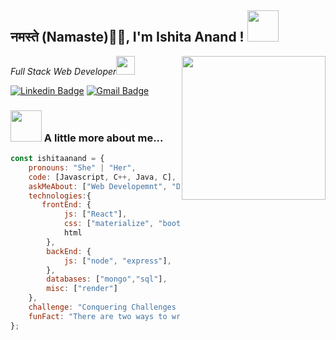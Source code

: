 <h2>नमस्ते (Namaste)🙏🏻,  I'm Ishita Anand !
<img src="https://media.giphy.com/media/12oufCB0MyZ1Go/giphy.gif" width="50"></h2>
<img align='right' src="https://media.giphy.com/media/M9gbBd9nbDrOTu1Mqx/giphy.gif" width="230">
<p><em>Full Stack Web Developer<img src="https://media.giphy.com/media/WUlplcMpOCEmTGBtBW/giphy.gif" width="30"> 
</em></p>

[![Linkedin Badge](https://img.shields.io/badge/-riddhi%20suteri-blue?style=flat-square&logo=Linkedin&logoColor=white&link=https://www.linkedin.com/in/riddhi-suteri/)](https://www.linkedin.com/in/ishitaanand001/) 
[![Gmail Badge](https://img.shields.io/badge/-ridsuteri@gmail.com-c14438?style=flat-square&logo=Gmail&logoColor=white&link=mailto:ridsuteri@gmail.com)](mailto:ishitaanand2222@gmail.com)

### <img src="https://media.giphy.com/media/VgCDAzcKvsR6OM0uWg/giphy.gif" width="50"> A little more about me...  

```javascript
const ishitaanand = {
    pronouns: "She" | "Her",
    code: [Javascript, C++, Java, C],
    askMeAbout: ["Web Developemnt", "DSA", "Web"],
    technologies:{
       frontEnd: {
            js: ["React"],
            css: ["materialize", "bootstrap"],
            html
        },
        backEnd: {
            js: ["node", "express"],
        },
        databases: ["mongo","sql"],
        misc: ["render"]
    },
    challenge: "Conquering Challenges with Development Expertise",
    funFact: "There are two ways to write error-free programs; only the third one works"
};
```

<!-- <img align="right" alt="GIF" src="https://github.com/abhisheknaiidu/abhisheknaiidu/blob/master/code.gif?raw=true" width="250" height="160" /> -->




